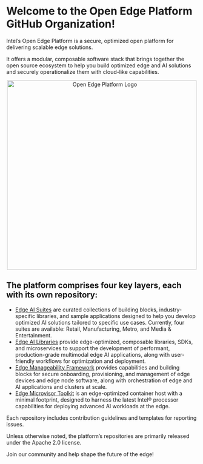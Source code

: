 
# Welcome to the Open Edge Platform GitHub Organization! 

Intel’s Open Edge Platform is a secure, optimized open platform for delivering scalable edge solutions. 

It offers a modular, composable software stack that brings together the open source ecosystem to help you build optimized edge and AI solutions and securely operationalize them with cloud-like capabilities.

<div align="center">
<img src="https://github.com/open-edge-platform/.github/blob/main/images/oep1.png"" alt="Open Edge Platform Logo" width="500">
</div>

## The platform comprises four key layers, each with its own repository:

* [Edge AI Suites](https://github.com/open-edge-platform/edge-ai-suites) are curated collections of building blocks, industry-specific libraries, and sample applications designed to help you develop optimized AI solutions tailored to specific use cases. Currently, four suites are available: Retail, Manufacturing, Metro, and Media & Entertainment.
* [Edge AI Libraries](https://github.com/open-edge-platform/edge-ai-libraries) provide edge-optimized, composable libraries, SDKs, and microservices to support the development of performant, production-grade multimodal edge AI applications, along with user-friendly workflows for optimization and deployment.
* [Edge Manageability Framework](https://github.com/open-edge-platform/edge-manageability-framework) provides capabilities and building blocks for secure onboarding, provisioning, and management of edge devices and edge node software, along with orchestration of edge and AI applications and clusters at scale. 
* [Edge Microvisor Toolkit](https://github.com/open-edge-platform/edge-microvisor-toolkit) is an edge-optimized container host with a minimal footprint, designed to harness the latest Intel® processor capabilities for deploying advanced AI workloads at the edge.

Each repository includes contribution guidelines and templates for reporting issues.

Unless otherwise noted, the platform’s repositories are primarily released under the Apache 2.0 license.

Join our community and help shape the future of the edge!
